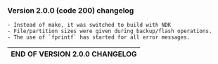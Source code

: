 ### Version 2.0.0 (code 200) changelog
    - Instead of make, it was switched to build with NDK
    - File/partition sizes were given during backup/flash operations.
    - The use of `fprintf` has started for all error messages.

|   END OF VERSION 2.0.0 CHANGELOG   |
|------------------------------------|
